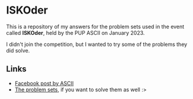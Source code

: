 # ISKOder

This is a repository of my answers for the problem sets used in the event called **ISKOder**, held by the PUP ASCII on January 2023.

I didn't join the competition, but I wanted to try some of the problems they did solve.

## Links

- [Facebook post by ASCII](https://www.facebook.com/PUPASCII/posts/pfbid02XGXyqDFahNEAeHBYHYyoY554u32WtCQVbJyTfrE6yFWjb3WkEpgbqnqRxaJsYbRyl)
- [The problem sets](https://docs.google.com/document/d/1Zgd7ieI53EUBBFF9EQ9m9Py5sVFHzBXN/edit#heading=h.gjdgxs), if you want to solve them as well :>
